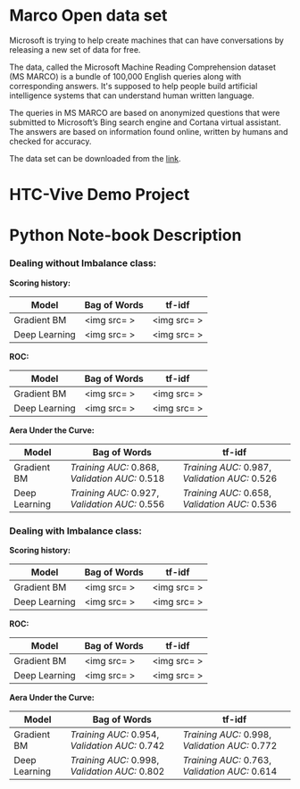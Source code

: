 # Marco Open data set
Microsoft is trying to help create machines that can have conversations by releasing a new set of data for free.

The data, called the Microsoft Machine Reading Comprehension dataset (MS MARCO) is a bundle of 100,000 English queries along with corresponding answers. It's supposed to help people build artificial intelligence systems that can understand human written language.

The queries in MS MARCO are based on anonymized questions that were submitted to Microsoft’s Bing search engine and Cortana virtual assistant. The answers are based on information found online, written by humans and checked for accuracy.

The data set can be downloaded from the [link](http://www.msmarco.org/dataset.aspx).

# HTC-Vive Demo Project


# Python Note-book Description


### Dealing without Imbalance class: ###
**Scoring history:**

|Model| Bag of Words | tf-idf |
|-----|-------------|-------|
|Gradient BM|<img src= >|<img src= >|
|Deep Learning|<img src= >|<img src= >|

**ROC:**

|Model| Bag of Words | tf-idf | 
|-----|-------------|-------|
|Gradient BM|<img src= >|<img src= >|
|Deep Learning|<img src= >|<img src= >|

**Aera Under the Curve:**

|Model| Bag of Words | tf-idf | 
|-----|-------------|-------|
|Gradient BM|*Training AUC:* 0.868, *Validation AUC:*  0.518|*Training AUC:* 0.987, *Validation AUC:*  0.526|
|Deep Learning|*Training AUC:* 0.927, *Validation AUC:*  0.556|*Training AUC:* 0.658, *Validation AUC:*  0.536|

### Dealing with Imbalance class: ###
**Scoring history:**

|Model| Bag of Words | tf-idf |
|-----|-------------|-------|
|Gradient BM|<img src= >|<img src= >|
|Deep Learning|<img src= >|<img src= >|

**ROC:**

|Model| Bag of Words | tf-idf | 
|-----|-------------|-------|
|Gradient BM|<img src= >|<img src= >|
|Deep Learning|<img src= >|<img src= >|

**Aera Under the Curve:**

|Model| Bag of Words | tf-idf | 
|-----|-------------|-------|
|Gradient BM|*Training AUC:* 0.954, *Validation AUC:*  0.742|*Training AUC:* 0.998, *Validation AUC:*  0.772|
|Deep Learning|*Training AUC:* 0.998, *Validation AUC:*  0.802|*Training AUC:* 0.763, *Validation AUC:*  0.614|

